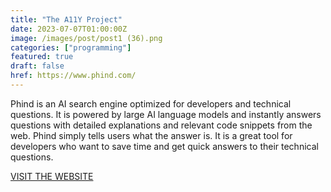 ```yaml
---
title: "The A11Y Project"
date: 2023-07-07T01:00:00Z
image: /images/post/post1 (36).png
categories: ["programming"]
featured: true
draft: false
href: https://www.phind.com/
---
```

Phind is an AI search engine optimized for developers and technical questions. It is powered by large AI language models and instantly answers questions with detailed explanations and relevant code snippets from the web. Phind simply tells users what the answer is. It is a great tool for developers who want to save time and get quick answers to their technical questions.

[VISIT THE WEBSITE](https://www.phind.com/)
